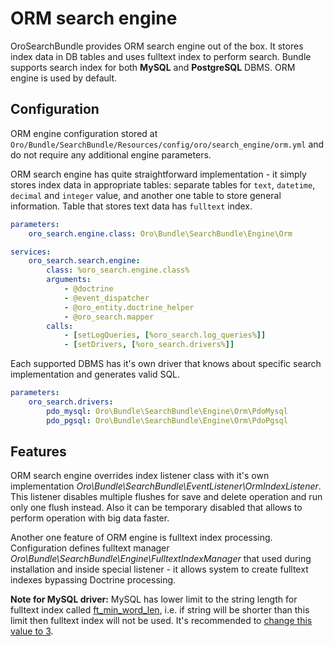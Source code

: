 ORM search engine
=================

OroSearchBundle provides ORM search engine out of the box. It stores index data in DB tables and uses fulltext
index to perform search. Bundle supports search index for both **MySQL** and **PostgreSQL** DBMS. ORM engine is used by default.

Configuration
-------------

ORM engine configuration stored at `Oro/Bundle/SearchBundle/Resources/config/oro/search_engine/orm.yml`
and do not require any additional engine parameters.

ORM search engine has quite straightforward implementation - it simply stores index data in appropriate tables:
separate tables for `text`, `datetime`, `decimal` and `integer` value, and another one table to store general information.
Table that stores text data has `fulltext` index.

```yml
parameters:
    oro_search.engine.class: Oro\Bundle\SearchBundle\Engine\Orm

services:
    oro_search.search.engine:
        class: %oro_search.engine.class%
        arguments:
            - @doctrine
            - @event_dispatcher
            - @oro_entity.doctrine_helper
            - @oro_search.mapper
        calls:
            - [setLogQueries, [%oro_search.log_queries%]]
            - [setDrivers, [%oro_search.drivers%]]
```

Each supported DBMS has it's own driver that knows about specific search implementation and generates valid SQL.

```yml
parameters:
    oro_search.drivers:
        pdo_mysql: Oro\Bundle\SearchBundle\Engine\Orm\PdoMysql
        pdo_pgsql: Oro\Bundle\SearchBundle\Engine\Orm\PdoPgsql
```

Features
--------

ORM search engine overrides index listener class with it's own implementation
_Oro\Bundle\SearchBundle\EventListener\OrmIndexListener_. This listener disables multiple flushes
for save and delete operation and run only one flush instead. Also it can be temporary disabled that allows to
perform operation with big data faster.

Another one feature of ORM engine is fulltext index processing. Configuration defines fulltext manager
_Oro\Bundle\SearchBundle\Engine\FulltextIndexManager_ that used during installation and inside special listener -
it allows system to create fulltext indexes bypassing Doctrine processing.

**Note for MySQL driver:** MySQL has lower limit to the string length for fulltext index called
[ft_min_word_len](http://dev.mysql.com/doc/refman/5.1/en/server-system-variables.html#sysvar_ft_min_word_len),
i.e. if string will be shorter than this limit then fulltext index will not be used. It's recommended
to [change this value to 3](http://dev.mysql.com/doc/refman/5.1/en/fulltext-fine-tuning.html).
